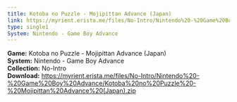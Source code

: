 ```yaml
---
title: Kotoba no Puzzle - Mojipittan Advance (Japan)
link: https://myrient.erista.me/files/No-Intro/Nintendo%20-%20Game%20Boy%20Advance/Kotoba%20no%20Puzzle%20-%20Mojipittan%20Advance%20(Japan).zip
type: single1
System: Nintendo - Game Boy Advance
---
```

<b>Game:</b> Kotoba no Puzzle - Mojipittan Advance (Japan)<br>
<b>System:</b> Nintendo - Game Boy Advance<br>
<b>Collection:</b> No-Intro<br>
<b>Download:</b> https://myrient.erista.me/files/No-Intro/Nintendo%20-%20Game%20Boy%20Advance/Kotoba%20no%20Puzzle%20-%20Mojipittan%20Advance%20(Japan).zip